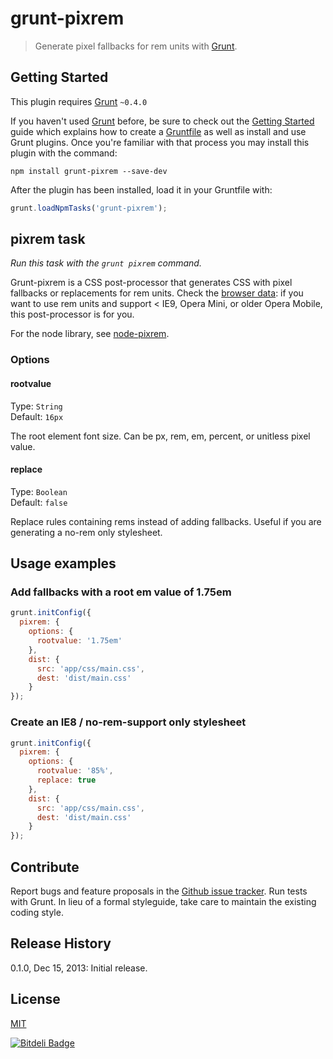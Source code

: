 # grunt-pixrem

> Generate pixel fallbacks for rem units with [Grunt](http://gruntjs.com/).

## Getting Started

This plugin requires [Grunt](http://gruntjs.com/) `~0.4.0`

If you haven't used [Grunt](http://gruntjs.com/) before, be sure to check out the [Getting Started](http://gruntjs.com/getting-started) guide which explains how to create a [Gruntfile](http://gruntjs.com/sample-gruntfile) as well as install and use Grunt plugins. Once you're familiar with that process you may install this plugin with the command:

```shell
npm install grunt-pixrem --save-dev
```

After the plugin has been installed, load it in your Gruntfile with:

```js
grunt.loadNpmTasks('grunt-pixrem');
```

## pixrem task

_Run this task with the `grunt pixrem` command._

Grunt-pixrem is a CSS post-processor that generates CSS with pixel fallbacks or replacements for rem units. Check the [browser data](http://caniuse.com/rem): if you want to use rem units and support < IE9, Opera Mini, or older Opera Mobile, this post-processor is for you.

For the node library, see [node-pixrem](https://github.com/robwierzbowski/node-pixrem).

### Options

#### rootvalue

Type: `String`  
Default: `16px`  

The root element font size. Can be px, rem, em, percent, or unitless pixel value.

#### replace

Type: `Boolean`  
Default: `false`  

Replace rules containing rems instead of adding fallbacks. Useful if you are generating a no-rem only stylesheet.

## Usage examples

### Add fallbacks with a root em value of 1.75em

```js
grunt.initConfig({
  pixrem: {
    options: {
      rootvalue: '1.75em'
    },
    dist: {
      src: 'app/css/main.css',
      dest: 'dist/main.css'
    }
});
```

### Create an IE8 / no-rem-support only stylesheet 

```js
grunt.initConfig({
  pixrem: {
    options: {
      rootvalue: '85%',
      replace: true
    },
    dist: {
      src: 'app/css/main.css',
      dest: 'dist/main.css'
    }
});
```

## Contribute

Report bugs and feature proposals in the [Github issue tracker](https://github.com/robwierzbowski/grunt-pixrem/issues). Run tests with Grunt. In lieu of a formal styleguide, take care to maintain the existing coding style. 

## Release History

0.1.0, Dec 15, 2013: Initial release.  

## License

[MIT](http://en.wikipedia.org/wiki/MIT_License)


[![Bitdeli Badge](https://d2weczhvl823v0.cloudfront.net/robwierzbowski/grunt-pixrem/trend.png)](https://bitdeli.com/free "Bitdeli Badge")

